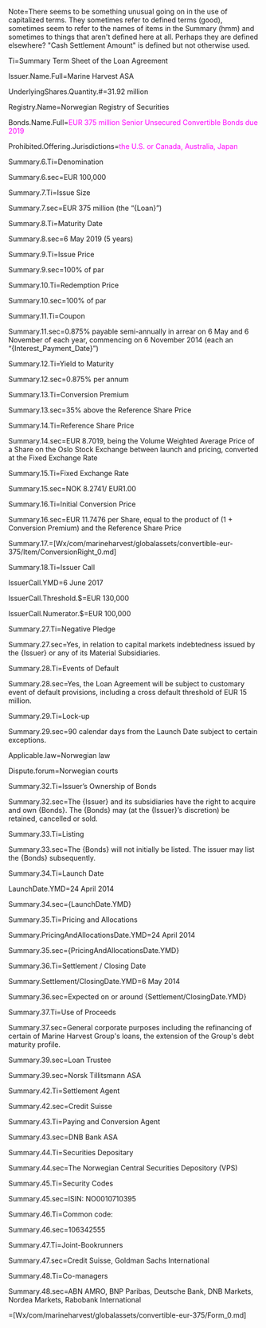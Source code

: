 Note=There seems to be something unusual going on in the use of capitalized terms.  They sometimes refer to defined terms (good), sometimes seem to refer to the names of items in the Summary (hmm) and sometimes to things that aren't defined here at all.  Perhaps they are defined elsewhere? "Cash Settlement Amount" is defined but not otherwise used. 

Ti=Summary Term Sheet of the Loan Agreement

Issuer.Name.Full=Marine Harvest ASA

UnderlyingShares.Quantity.#=31.92 million

Registry.Name=Norwegian Registry of Securities

Bonds.Name.Full=<font color="magenta">EUR 375 million Senior Unsecured Convertible Bonds due 2019</font>

Prohibited.Offering.Jurisdictions=<font color="magenta">the U.S. or Canada, Australia, Japan</font>

Summary.6.Ti=Denomination

Summary.6.sec=EUR 100,000

Summary.7.Ti=Issue Size

Summary.7.sec=EUR 375 million (the “{Loan}”)

Summary.8.Ti=Maturity Date

Summary.8.sec=6 May 2019 (5 years)

Summary.9.Ti=Issue Price

Summary.9.sec=100% of par

Summary.10.Ti=Redemption Price

Summary.10.sec=100% of par

Summary.11.Ti=Coupon

Summary.11.sec=0.875% payable semi-annually in arrear on 6 May and 6 November of each year, commencing on 6 November 2014 (each an “{Interest_Payment_Date}”)

Summary.12.Ti=Yield to Maturity

Summary.12.sec=0.875% per annum

Summary.13.Ti=Conversion Premium

Summary.13.sec=35% above the Reference Share Price

Summary.14.Ti=Reference Share Price

Summary.14.sec=EUR 8.7019, being the Volume Weighted Average Price of a Share on the Oslo Stock Exchange between launch and pricing, converted at the Fixed Exchange Rate

Summary.15.Ti=Fixed Exchange Rate

Summary.15.sec=NOK 8.2741/ EUR1.00

Summary.16.Ti=Initial Conversion Price

Summary.16.sec=EUR 11.7476 per Share, equal to the product of (1 + Conversion Premium) and the Reference Share Price 

Summary.17.=[Wx/com/marineharvest/globalassets/convertible-eur-375/Item/ConversionRight_0.md]

Summary.18.Ti=Issuer Call

IssuerCall.YMD=6 June 2017

IssuerCall.Threshold.$=EUR 130,000

IssuerCall.Numerator.$=EUR 100,000

Summary.27.Ti=Negative Pledge

Summary.27.sec=Yes, in relation to capital markets indebtedness issued by the {Issuer} or any of its Material Subsidiaries.

Summary.28.Ti=Events of Default

Summary.28.sec=Yes, the Loan Agreement will be subject to customary event of default provisions, including a cross default threshold of EUR 15 million.

Summary.29.Ti=Lock-up

Summary.29.sec=90 calendar days from the Launch Date subject to certain exceptions. 

Applicable.law=Norwegian law

Dispute.forum=Norwegian courts

Summary.32.Ti=Issuer’s Ownership of Bonds

Summary.32.sec=The {Issuer} and its subsidiaries have the right to acquire and own {Bonds}. The {Bonds} may (at the {Issuer}’s discretion) be retained, cancelled or sold.

Summary.33.Ti=Listing

Summary.33.sec=The {Bonds} will not initially be listed. The issuer may list the {Bonds} subsequently.

Summary.34.Ti=Launch Date

LaunchDate.YMD=24 April 2014

Summary.34.sec={LaunchDate.YMD}

Summary.35.Ti=Pricing and Allocations

Summary.PricingAndAllocationsDate.YMD=24 April 2014

Summary.35.sec={PricingAndAllocationsDate.YMD}

Summary.36.Ti=Settlement / Closing Date

Summary.Settlement/ClosingDate.YMD=6 May 2014

Summary.36.sec=Expected on or around {Settlement/ClosingDate.YMD}

Summary.37.Ti=Use of Proceeds

Summary.37.sec=General corporate purposes including the refinancing of certain of Marine Harvest Group's loans, the extension of the Group's debt maturity profile.

Summary.39.sec=Loan Trustee

Summary.39.sec=Norsk Tillitsmann ASA

Summary.42.Ti=Settlement Agent

Summary.42.sec=Credit Suisse

Summary.43.Ti=Paying and Conversion Agent

Summary.43.sec=DNB Bank ASA

Summary.44.Ti=Securities Depositary

Summary.44.sec=The Norwegian Central Securities Depository (VPS)

Summary.45.Ti=Security Codes

Summary.45.sec=ISIN: NO0010710395

Summary.46.Ti=Common code:

Summary.46.sec=106342555

Summary.47.Ti=Joint-Bookrunners

Summary.47.sec=Credit Suisse, Goldman Sachs International

Summary.48.Ti=Co-managers

Summary.48.sec=ABN AMRO, BNP Paribas, Deutsche Bank, DNB Markets, Nordea Markets, Rabobank International

=[Wx/com/marineharvest/globalassets/convertible-eur-375/Form_0.md]